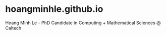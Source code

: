 # hoangminhle.github.io
Hoang Minh Le - PhD Candidate in Computing + Mathematical Sciences @ Caltech
